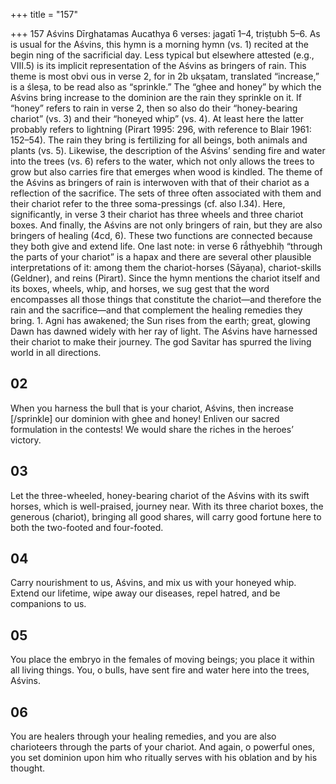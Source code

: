 +++
title = "157"

+++
157
Aśvins
Dīrghatamas Aucathya
6 verses: jagatī 1–4, triṣṭubh 5–6.
As is usual for the Aśvins, this hymn is a morning hymn (vs. 1) recited at the begin ning of the sacrificial day. Less typical but elsewhere attested (e.g., VIII.5) is its  implicit representation of the Aśvins as bringers of rain. This theme is most obvi ous in verse 2, for in 2b ukṣatam, translated “increase,” is a śleṣa, to be read also  as “sprinkle.” The “ghee and honey” by which the Aśvins bring increase to the  dominion are the rain they sprinkle on it. If “honey” refers to rain in verse 2, then  so also do their “honey-bearing chariot” (vs. 3) and their “honeyed whip” (vs. 4).  At least here the latter probably refers to lightning (Pirart 1995: 296, with reference  to Blair 1961: 152–54). The rain they bring is fertilizing for all beings, both animals  and plants (vs. 5). Likewise, the description of the Aśvins’ sending fire and water  into the trees (vs. 6) refers to the water, which not only allows the trees to grow but  also carries fire that emerges when wood is kindled.
The theme of the Aśvins as bringers of rain is interwoven with that of their  chariot as a reflection of the sacrifice. The sets of three often associated with them  and their chariot refer to the three soma-pressings (cf. also I.34). Here, significantly,  in verse 3 their chariot has three wheels and three chariot boxes. And finally, the  Aśvins are not only bringers of rain, but they are also bringers of healing (4cd, 6).  These two functions are connected because they both give and extend life.
One last note: in verse 6 rā́thyebhiḥ “through the parts of your chariot” is a  hapax and there are several other plausible interpretations of it: among them the  chariot-horses (Sāyaṇa), chariot-skills (Geldner), and reins (Pirart). Since the  hymn mentions the chariot itself and its boxes, wheels, whip, and horses, we sug
gest that the word encompasses all those things that constitute the chariot—and  therefore the rain and the sacrifice—and that complement the healing remedies  they bring. 1. Agni has awakened; the Sun rises from the earth; great, glowing Dawn  has dawned widely with her ray of light.
The Aśvins have harnessed their chariot to make their journey. The god  Savitar has spurred the living world in all directions.
## 02
When you harness the bull that is your chariot, Aśvins, then increase  [/sprinkle] our dominion with ghee and honey!
Enliven our sacred formulation in the contests! We would share the  riches in the heroes’ victory.
## 03
Let the three-wheeled, honey-bearing chariot of the Aśvins with its swift  horses, which is well-praised, journey near.
With its three chariot boxes, the generous (chariot), bringing all good  shares, will carry good fortune here to both the two-footed and
four-footed.
## 04
Carry nourishment to us, Aśvins, and mix us with your honeyed whip. Extend our lifetime, wipe away our diseases, repel hatred, and be
companions to us.
## 05
You place the embryo in the females of moving beings; you place it  within all living things.
You, o bulls, have sent fire and water here into the trees, Aśvins.
## 06
You are healers through your healing remedies, and you are also  charioteers through the parts of your chariot.
And again, o powerful ones, you set dominion upon him who ritually  serves with his oblation and by his thought.